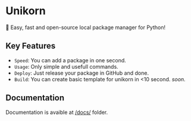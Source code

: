 # Unikorn
🦄 Easy, fast and open-source local package manager for Python!

## Key Features
- `Speed`: You can add a package in one second.
- `Usage`: Only simple and usefull commands.
- `Deploy`: Just release your package in GitHub and done.
- `Build`: You can create basic template for unikorn in <10 second. _soon._

## Documentation
Documentation is avaible at [/docs/](https://github.com/5elenay/unikorn/tree/main/docs) folder.